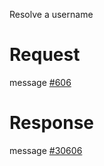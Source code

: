 Resolve a username

# Request
message [#606](../../proto/README.md#action_606)

# Response
message [#30606](../../proto/README.md#action_30606)
